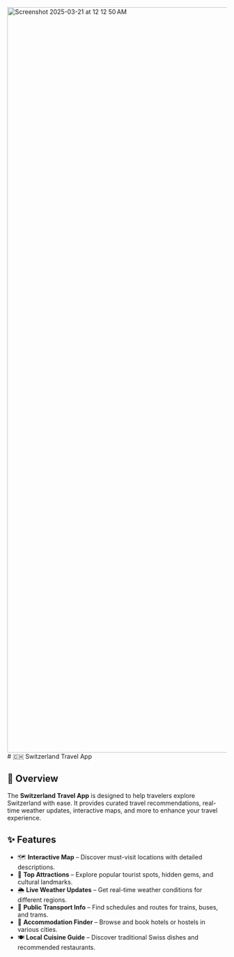 <img width="1710" alt="Screenshot 2025-03-21 at 12 12 50 AM" src="https://github.com/user-attachments/assets/70f6467f-e7cc-49ee-8b5e-8fb3082ff763" />
# 🇨🇭 Switzerland Travel App

## 📌 Overview
The **Switzerland Travel App** is designed to help travelers explore Switzerland with ease. It provides curated travel recommendations, real-time weather updates, interactive maps, and more to enhance your travel experience.

## ✨ Features
- 🗺 **Interactive Map** – Discover must-visit locations with detailed descriptions.
- 📍 **Top Attractions** – Explore popular tourist spots, hidden gems, and cultural landmarks.
- 🌦 **Live Weather Updates** – Get real-time weather conditions for different regions.
- 🚆 **Public Transport Info** – Find schedules and routes for trains, buses, and trams.
- 🏨 **Accommodation Finder** – Browse and book hotels or hostels in various cities.
- 🍽 **Local Cuisine Guide** – Discover traditional Swiss dishes and recommended restaurants.
